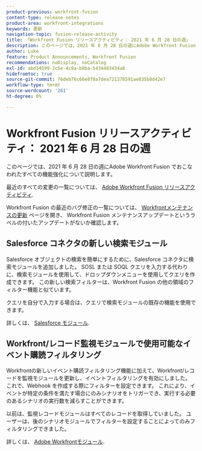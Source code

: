 ```yaml
---
product-previous: workfront-fusion
content-type: release-notes
product-area: workfront-integrations
keywords: 更新
navigation-topic: fusion-release-activity
title: 「Workfront Fusion リリースアクティビティ： 2021 年 6 月 28 日の週」
description: このページでは、2021 年 6 月 28 日の週にAdobe Workfront Fusion でおこなわれたすべての機能強化について説明します。
author: Luke
feature: Product Announcements, Workfront Fusion
recommendations: noDisplay, noCatalog
exl-id: abd14599-2c5e-4c8a-b8ba-5434483434a8
hidefromtoc: true
source-git-commit: 76deb76c66e8f8a7dea721378591ae035b8d42e7
workflow-type: tm+mt
source-wordcount: '261'
ht-degree: 0%

---
```


# Workfront Fusion リリースアクティビティ： 2021 年 6 月 28 日の週

このページでは、2021 年 6 月 28 日の週にAdobe Workfront Fusion でおこなわれたすべての機能強化について説明します。

最近のすべての変更の一覧については、 [Adobe Workfront Fusion リリースアクティビティ](../../../product-announcements/product-releases/fusion-release-activity/fusion-release-activity.md).

Workfront Fusion の最近のバグ修正の一覧については、 [Workfrontメンテナンスの更新](https://experienceleague.adobe.com/docs/workfront-known-issues/releases/current-updates.html) ページを開き、 Workfront Fusion メンテナンスアップデートというラベルの付いたアップデートがないか確認します。

## Salesforce コネクタの新しい検索モジュール

Salesforce オブジェクトの検索を簡単にするために、Salesforce コネクタに検索モジュールを追加しました。 SOSL または SOQL クエリを入力する代わりに、検索モジュールを使用して、ドロップダウンメニューを使用してクエリを作成できます。 この新しい検索フィルターは、Workfront Fusion の他の領域のフィルター機能と似ています。

クエリを自分で入力する場合は、クエリで検索モジュールの既存の機能を使用できます。

詳しくは、 [Salesforce モジュール](../../../workfront-fusion/apps-and-their-modules/salesforce-modules.md).

## Workfront/レコード監視モジュールで使用可能なイベント購読フィルタリング

Workfrontの新しいイベント購読フィルタリング機能に加えて、Workfront/レコードを監視モジュールを更新し、イベントフィルタリングを有効にしました。 これで、Webhook を作成する際にフィルターを設定できます。 これにより、イベントが特定の条件を満たす場合にのみシナリオをトリガーでき、実行する必要のあるシナリオの実行数を減らすことができます。

以前は、監視レコードモジュールはすべてのレコードを取得していました。 ユーザーは、後のシナリオモジュールでフィルターを設定することによってのみフィルタリングできました。

詳しくは、 [Adobe Workfrontモジュール](../../../workfront-fusion/apps-and-their-modules/workfront-modules.md).
